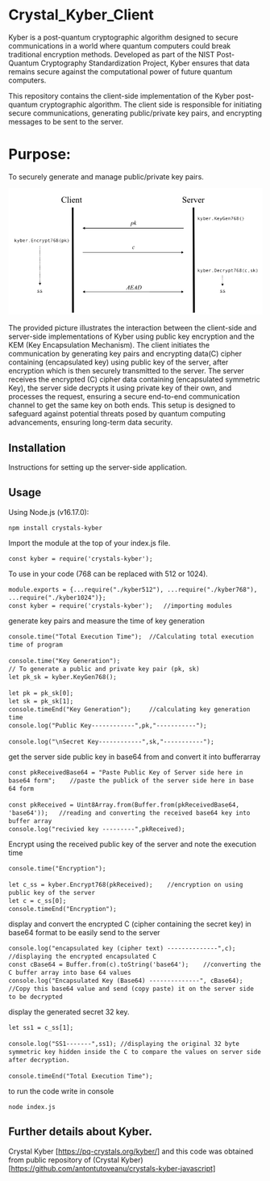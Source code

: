 # Crystal_Kyber_Client

Kyber is a post-quantum cryptographic algorithm designed to secure communications in a world where quantum computers could break traditional encryption methods. Developed as part of the NIST Post-Quantum Cryptography Standardization Project, Kyber ensures that data remains secure against the computational power of future quantum computers.

This repository contains the client-side implementation of the Kyber post-quantum cryptographic algorithm. The client side is responsible for initiating secure communications, generating public/private key pairs, and encrypting messages to be sent to the server.

# Purpose:
To securely generate and manage public/private key pairs.

![Client-Server Interaction](Kyber_WorkFlow.png)

The provided picture illustrates the interaction between the client-side and server-side implementations of Kyber using public key encryption and the KEM (Key Encapsulation Mechanism). The client initiates the communication by generating key pairs and encrypting data(C) cipher containing (encapsulated key) using public key of the server, after encryption which is then securely transmitted to the server. The server receives the encrypted (C) cipher data containing (encapsulated symmetric Key), the server side decrypts it using private key of their own, and processes the request, ensuring a secure end-to-end communication channel to get the same key on both ends. This setup is designed to safeguard against potential threats posed by quantum computing advancements, ensuring long-term data security.

## Installation
Instructions for setting up the server-side application.

## Usage
Using Node.js (v16.17.0):
```
npm install crystals-kyber
```
Import the module at the top of your index.js file.

```
const kyber = require('crystals-kyber');
```
To use in your code (768 can be replaced with 512 or 1024).
```
module.exports = {...require("./kyber512"), ...require("./kyber768"), ...require("./kyber1024")};  
const kyber = require('crystals-kyber');   //importing modules
```
generate key pairs and measure the time of key generation
```
console.time("Total Execution Time");  //Calculating total execution time of program

console.time("Key Generation");
// To generate a public and private key pair (pk, sk)
let pk_sk = kyber.KeyGen768();

let pk = pk_sk[0];
let sk = pk_sk[1];
console.timeEnd("Key Generation");     //calculating key generation time
console.log("Public Key------------",pk,"-----------");

console.log("\nSecret Key------------",sk,"-----------");
```
get the server side public key in base64 from and convert it into bufferarray
```
const pkReceivedBase64 = "Paste Public Key of Server side here in base64 form";    //paste the publick of the server side here in base 64 form

const pkReceived = Uint8Array.from(Buffer.from(pkReceivedBase64, 'base64'));   //reading and converting the received base64 key into buffer array
console.log("recivied key ---------",pkReceived);
```
Encrypt using the received public key of the server and note the execution time
```
console.time("Encryption");

let c_ss = kyber.Encrypt768(pkReceived);    //encryption on using public key of the server
let c = c_ss[0];
console.timeEnd("Encryption");
```
display and convert the encrypted C (cipher containing the secret key) in base64 format to be easily send to the server
```
console.log("encapsulated key (cipher text) --------------",c);  //displaying the encrypted encapsulated C
const cBase64 = Buffer.from(c).toString('base64');    //converting the C buffer array into base 64 values 
console.log("Encapsulated Key (Base64) --------------", cBase64);  //Copy this base64 value and send (copy paste) it on the server side to be decrypted
```
display the generated secret 32 key.
```
let ss1 = c_ss[1];

console.log("SS1-------",ss1); //displaying the original 32 byte symmetric key hidden inside the C to compare the values on server side after decryption.

console.timeEnd("Total Execution Time");
```

to run the code write in console 
```
node index.js
```
## Further details about Kyber.
Crystal Kyber [https://pq-crystals.org/kyber/]
and this code was obtained from public repository of (Crystal Kyber) [https://github.com/antontutoveanu/crystals-kyber-javascript] 
